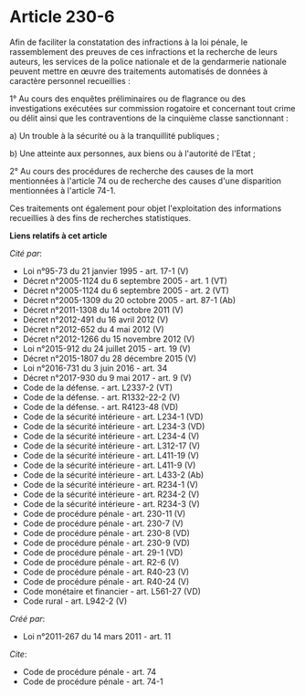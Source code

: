 # Article 230-6

Afin de faciliter la constatation des infractions à la loi pénale, le rassemblement des preuves de ces infractions et la
recherche de leurs auteurs, les services de la police nationale et de la gendarmerie nationale peuvent mettre en œuvre des
traitements automatisés de données à caractère personnel recueillies : 

1° Au cours des enquêtes préliminaires ou de flagrance ou des investigations exécutées sur commission rogatoire et concernant
tout crime ou délit ainsi que les contraventions de la cinquième classe sanctionnant : 

a) Un trouble à la sécurité ou à la tranquillité publiques ; 

b) Une atteinte aux personnes, aux biens ou à l'autorité de l'Etat ; 

2° Au cours des procédures de recherche des causes de la mort mentionnées à l'article 74 ou de recherche des causes d'une
disparition mentionnées à l'article 74-1.

Ces traitements ont également pour objet l'exploitation des informations recueillies à des fins de recherches statistiques.

**Liens relatifs à cet article**

_Cité par_:

  - Loi n°95-73 du 21 janvier 1995 - art. 17-1 (V)
  - Décret n°2005-1124 du 6 septembre 2005 - art. 1 (VT)
  - Décret n°2005-1124 du 6 septembre 2005 - art. 2 (VT)
  - Décret n°2005-1309 du 20 octobre 2005 - art. 87-1 (Ab)
  - Décret n°2011-1308 du 14 octobre 2011 (V)
  - Décret n°2012-491 du 16 avril 2012 (V)
  - Décret n°2012-652 du 4 mai 2012 (V)
  - Décret n°2012-1266 du 15 novembre 2012 (V)
  - Loi n°2015-912 du 24 juillet 2015 - art. 19 (V)
  - Décret n°2015-1807 du 28 décembre 2015 (V)
  - Loi n°2016-731 du 3 juin 2016 - art. 34
  - Décret n°2017-930 du 9 mai 2017 - art. 9 (V)
  - Code de la défense. - art. L2337-2 (VT)
  - Code de la défense. - art. R1332-22-2 (V)
  - Code de la défense. - art. R4123-48 (VD)
  - Code de la sécurité intérieure - art. L234-1 (VD)
  - Code de la sécurité intérieure - art. L234-3 (VD)
  - Code de la sécurité intérieure - art. L234-4 (V)
  - Code de la sécurité intérieure - art. L312-17 (V)
  - Code de la sécurité intérieure - art. L411-19 (V)
  - Code de la sécurité intérieure - art. L411-9 (V)
  - Code de la sécurité intérieure - art. L433-2 (Ab)
  - Code de la sécurité intérieure - art. R234-1 (V)
  - Code de la sécurité intérieure - art. R234-2 (V)
  - Code de la sécurité intérieure - art. R234-3 (V)
  - Code de procédure pénale - art. 230-11 (V)
  - Code de procédure pénale - art. 230-7 (V)
  - Code de procédure pénale - art. 230-8 (VD)
  - Code de procédure pénale - art. 230-9 (VD)
  - Code de procédure pénale - art. 29-1 (VD)
  - Code de procédure pénale - art. R2-6 (V)
  - Code de procédure pénale - art. R40-23 (V)
  - Code de procédure pénale - art. R40-24 (V)
  - Code monétaire et financier - art. L561-27 (VD)
  - Code rural - art. L942-2 (V)

_Créé par_:

  - Loi n°2011-267 du 14 mars 2011 - art. 11

_Cite_:

  - Code de procédure pénale - art. 74
  - Code de procédure pénale - art. 74-1
